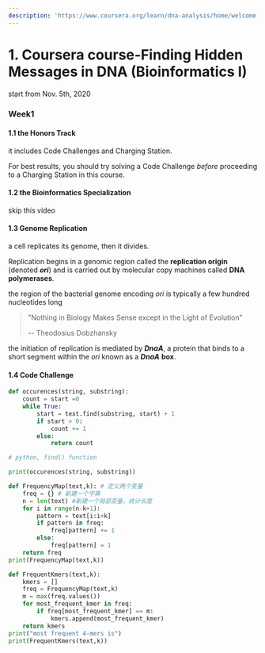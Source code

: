 ```yaml
---
description: 'https://www.coursera.org/learn/dna-analysis/home/welcome'
---
```


# 1. Coursera course-Finding Hidden Messages in DNA \(Bioinformatics I\)

start from Nov. 5th, 2020

### Week1

#### **1.1** the Honors Track

it includes Code Challenges and Charging Station.

For best results, you should try solving a Code Challenge _before_ proceeding to a Charging Station in this course.

#### **1.2** the Bioinformatics Specialization

skip this video

#### 1.3 **Genome Replication**

a cell replicates its genome, then it divides.

Replication begins in a genomic region called the **replication origin** \(denoted _**ori**_\)  and is carried out by molecular copy machines called **DNA polymerases**.

the region of the bacterial genome encoding _ori_ is typically a few hundred nucleotides long

> "Nothing in Biology Makes Sense except in the Light of Evolution"
>
> -- Theodosius Dobzhansky

the initiation of replication is mediated by _**DnaA**_, a protein that binds to a short segment within the _ori_ known as a _**DnaA**_ **box**. 

#### 1.4 Code Challenge

```python
def occurences(string, substring):
	count = start =0 
	while True:
		start = text.find(substring, start) + 1 
		if start > 0:
			count += 1
		else:
			return count

# python, find() function 

print(occurences(string, substring))
```

```python
def FrequencyMap(text,k): # 定义两个变量
	freq = {} # 新建一个字典
	n = len(text) #新建一个局部变量，统计长度
	for i in range(n-k+1):
		pattern = text[i:i+k]
		if pattern in freq:
			freq[pattern] += 1
		else:
			freq[pattern] = 1
	return freq
print(FrequencyMap(text,k))

def FrequentKmers(text,k):
	kmers = []
	freq = FrequencyMap(text,k)
	m = max(freq.values())
	for most_frequent_kmer in freq:
		if freq[most_frequent_kmer] == m:
			kmers.append(most_frequent_kmer)
	return kmers
print("most frequent 4-mers is")
print(FrequentKmers(text,k))
```




